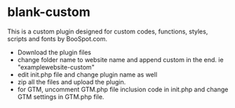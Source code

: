 # blank-custom

This is a custom plugin designed for custom codes, functions, styles, scripts and fonts by BooSpot.com.

- Download the plugin files
- change folder name to website name and append custom in the end. ie "examplewebsite-custom"
- edit init.php file and change plugin name as well
- zip all the files and upload the plugin.
- for GTM, uncomment GTM.php file inclusion code in init.php and change GTM settings in GTM.php file.
